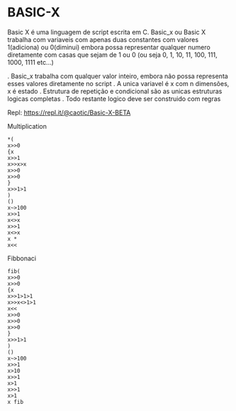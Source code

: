 # BASIC-X
Basic X é uma linguagem de script escrita em C. Basic_x ou Basic X trabalha com variaveis com apenas duas constantes com valores 1(adiciona) ou 0(diminui) embora possa representar qualquer numero diretamente com casas que sejam de 1 ou 0 (ou seja 0, 1, 10, 11, 100, 111, 1000, 1111 etc...)

. Basic_x trabalha com qualquer valor inteiro, embora não possa representa esses valores diretamente no script
. A unica variavel é x com n dimensões, x é estado
. Estrutura de repetição e condicional são as unicas estruturas logicas completas
. Todo restante logico deve ser construido com regras

Repl:
https://repl.it/@caotic/Basic-X-BETA

Multiplication
```
*(
x>>0
{x
x>>1
x>>x>x
x>>0
x>>0
}
x>>1>1
)
()
x~>100
x>>1
x<>x
x>>1
x<>x
x *
x<<
```
Fibbonaci
```
fib(
x>>0
x>>0
{x
x>>1>1>1
x>>x<>1>1
x<<
x>>0
x>>0
x>>0
}
x>>1>1
)
()
x~>100
x>>1
x>10
x>>1
x>1
x>>1
x>1
x fib
```
